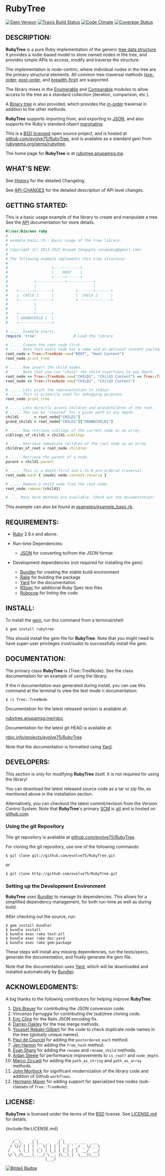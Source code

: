 <!--
  README.md

  Copyright (C) 2006-2022 Anupam Sengupta (anupamsg@gmail.com)

-->
# **RubyTree** #

[![Gem Version](https://badge.fury.io/rb/rubytree.png)](http://badge.fury.io/rb/rubytree)
[![Travis Build Status](https://secure.travis-ci.org/evolve75/RubyTree.png)](http://travis-ci.org/evolve75/rubytree)
[![Code Climate](https://codeclimate.com/github/evolve75/RubyTree.png)](https://codeclimate.com/github/evolve75/RubyTree)
[![Coverage Status](https://coveralls.io/repos/evolve75/RubyTree/badge.png)](https://coveralls.io/r/evolve75/RubyTree)

## DESCRIPTION: ##

**RubyTree** is a pure Ruby implementation of the generic
[tree data structure][tree_data_structure]. It provides a node-based model to
store named nodes in the tree, and provides simple APIs to access, modify and
traverse the structure.

The implementation is *node-centric*, where individual nodes in the tree are the
primary structural elements. All common tree-traversal methods ([pre-order][],
[post-order][], and [breadth-first][]) are supported.

The library mixes in the [Enumerable][] and [Comparable][] modules to allow
access to the tree as a standard collection (iteration, comparison, etc.).

A [Binary tree][] is also provided, which provides the [in-order][] traversal in
addition to the other methods.

**RubyTree** supports importing from, and exporting to [JSON][], and also
supports the Ruby's standard object [marshaling][].

This is a [BSD licensed][BSD] open source project, and is hosted at
[github.com/evolve75/RubyTree][rt@github], and is available as a standard gem
from [rubygems.org/gems/rubytree][rt_gem].

The home page for **RubyTree** is at [rubytree.anupamsg.me][rt_site].

## WHAT'S NEW: ##

See [History](./History.rdoc) for the detailed Changelog.

See [API-CHANGES](./API-CHANGES.rdoc) for the detailed description of
API level changes.

## GETTING STARTED: ##

This is a basic usage example of the library to create and manipulate a tree.
See the [API][rt_doc] documentation for more details.

```ruby
#!/usr/bin/env ruby
#
# example_basic.rb:: Basic usage of the tree library.
#
# Copyright (C) 2013-2022 Anupam Sengupta <anupamsg@gmail.com>
#
# The following example implements this tree structure:
#
#                    +------------+
#                    |    ROOT    |
#                    +-----+------+
#            +-------------+------------+
#            |                          |
#    +-------+-------+          +-------+-------+
#    |  CHILD 1      |          |  CHILD 2      |
#    +-------+-------+          +---------------+
#            |
#            |
#    +-------+-------+
#    | GRANDCHILD 1  |
#    +---------------+

# ..... Example starts.
require 'tree'                 # Load the library

# ..... Create the root node first.
# ..... Note that every node has a name and an optional content payload.
root_node = Tree::TreeNode.new("ROOT", "Root Content")
root_node.print_tree

# ..... Now insert the child nodes.
#       Note that you can "chain" the child insertions to any depth.
root_node << Tree::TreeNode.new("CHILD1", "Child1 Content") << Tree::TreeNode.new("GRANDCHILD1", "GrandChild1 Content")
root_node << Tree::TreeNode.new("CHILD2", "Child2 Content")

# ..... Lets print the representation to stdout.
# ..... This is primarily used for debugging purposes.
root_node.print_tree

# ..... Lets directly access children and grandchildren of the root.
# ..... The can be "chained" for a given path to any depth.
child1       = root_node["CHILD1"]
grand_child1 = root_node["CHILD1"]["GRANDCHILD1"]

# ..... Now retrieve siblings of the current node as an array.
siblings_of_child1 = child1.siblings

# ..... Retrieve immediate children of the root node as an array.
children_of_root = root_node.children

# ..... Retrieve the parent of a node.
parent = child1.parent

# ..... This is a depth-first and L-to-R pre-ordered traversal.
root_node.each { |node| node.content.reverse }

# ..... Remove a child node from the root node.
root_node.remove!(child1)

# .... Many more methods are available. Check out the documentation!
```

This example can also be found at
[examples/example_basic.rb](examples/example_basic.rb).

## REQUIREMENTS: ##

* [Ruby][] 2.6.x and above.


* Run-time Dependencies:
    * [JSON][] for converting to/from the JSON format


* Development dependencies (not required for installing the gem):
    * [Bundler][] for creating the stable build environment
    * [Rake][] for building the package
    * [Yard][] for the documentation
    * [RSpec][] for additional Ruby Spec test files
    * [Rubocop][] for linting the code.

## INSTALL: ##

To install the [gem][rt_gem], run this command from a terminal/shell:

    $ gem install rubytree

This should install the gem file for **RubyTree**. Note that you might need to
have super-user privileges (root/sudo) to successfully install the gem.

## DOCUMENTATION: ##

The primary class **RubyTree** is {Tree::TreeNode}. See the class
documentation for an example of using the library.

If the *ri* documentation was generated during install, you can use this
command at the terminal to view the text mode ri documentation:

    $ ri Tree::TreeNode

Documentation for the latest released version is available at:

[rubytree.anupamsg.me/rdoc][rt_doc]

Documentation for the latest git HEAD is available at:

[rdoc.info/projects/evolve75/RubyTree][rt_doc@head]

Note that the documentation is formatted using [Yard][].

## DEVELOPERS: ##

This section is only for modifying **RubyTree** itself. It is not required for
using the library!

You can download the latest released source code as a tar or zip file, as
mentioned above in the installation section.

Alternatively, you can checkout the latest commit/revision from the Version
Control System. Note that **RubyTree**'s primary [SCM][] is [git][] and is
hosted on [github.com][rt@github].

### Using the git Repository ###

The git repository is available at [github.com/evolve75/RubyTree][rt@github].

For cloning the git repository, use one of the following commands:

    $ git clone git://github.com/evolve75/RubyTree.git

or

    $ git clone http://github.com/evolve75/RubyTree.git

### Setting up the Development Environment ###

**RubyTree** uses [Bundler][] to manage its dependencies. This allows for a
simplified dependency management, for both run-time as well as during build.

After checking out the source, run:

    $ gem install bundler
    $ bundle install
    $ bundle exec rake test:all
    $ bundle exec rake doc:yard
    $ bundle exec rake gem:package

These steps will install any missing dependencies, run the tests/specs,
generate the documentation, and finally generate the gem file.

Note that the documentation uses [Yard][], which will be
downloaded and installed automatically by [Bundler][].

## ACKNOWLEDGMENTS: ##

A big thanks to the following contributors for helping improve **RubyTree**:

1. [Dirk Breuer](http://github.com/railsbros-dirk) for contributing the JSON
   conversion code.
2. Vincenzo Farruggia for contributing the (sub)tree cloning code.
3. [Eric Cline](https://github.com/escline) for the Rails JSON encoding fix.
4. [Darren Oakley](https://github.com/dazoakley) for the tree merge methods.
5. [Youssef Rebahi-Gilbert](https://github.com/ysf) for the code to check
   duplicate node names in the tree (globally unique names).
6. [Paul de Courcel](https://github.com/pdecourcel) for adding the
   `postordered_each` method.
7. [Jen Hamon](http://www.github.com/jhamon) for adding the `from_hash` method.
8. [Evan Sharp](https://github.com/packetmonkey) for adding the `rename` and
   `rename_child` methods.
9. [Aidan Steele](https://github.com/aidansteele) for performance improvements
   to `is_root?` and `node_depth`.
10. [Marco Ziccadi](https://github.com/MZic) for adding the `path_as_string` and
    `path_as_array` methods.
11. [John Mortlock](https://github.com/jmortlock) for significant modernization
    of the library code and addition of Github `workflows`.
12. [Hermann Mayer](https://github.com/jack12816) for adding support for
    specialized tree nodes (sub-classes of `Tree::TreeNode`).

## LICENSE: ##

**RubyTree** is licensed under the terms of the [BSD][] license. See
[LICENSE.md](./LICENSE.md) for details.

{include:file:LICENSE.md}

        __       _           _
       /__\_   _| |__  _   _| |_ _ __ ___  ___
      / \// | | | '_ \| | | | __| '__/ _ \/ _ \
     / _  \ |_| | |_) | |_| | |_| | |  __/  __/
     \/ \_/\__,_|_.__/ \__, |\__|_|  \___|\___|
                      |___/

[BSD]:                  http://opensource.org/licenses/bsd-license.php "BSD License"
[Binary tree]:          http://en.wikipedia.org/wiki/Binary_tree "Binary Tree Data Structure"
[Bundler]:              http://bundler.io "Bundler"
[Comparable]:           http://ruby-doc.org/core-2.4.2/Comparable.html "Comparable mix-in"
[Enumerable]:           http://ruby-doc.org/core-2.4.2/Enumerable.html "Enumerable mix-in"
[JSON]:                 http://flori.github.com/json "JSON"
[Rake]:                 https://rubygems.org/gems/rake "Rake"
[Ruby]:                 http://www.ruby-lang.org "Ruby Programming Language"
[SCM]:                  http://en.wikipedia.org/wiki/Source_Code_Management "Source Code Management"
[Yard]:                 http://yardoc.org "Yard Document Generator"
[breadth-first]:        http://en.wikipedia.org/wiki/Breadth-first_search "Breadth-first (level-first) Traversal"
[git]:                  http://git-scm.com "Git SCM"
[in-order]:             http://en.wikipedia.org/wiki/Tree_traversal#In-order "In-order (symmetric) Traversal"
[marshaling]:           http://ruby-doc.org/core-2.4.2/Marshal.html "Marshaling in Ruby"
[post-order]:           http://en.wikipedia.org/wiki/Tree_traversal#Post-order "Post-ordered Traversal"
[pre-order]:            http://en.wikipedia.org/wiki/Tree_traversal#Pre-order "Pre-ordered Traversal"
[rt@github]:            http://github.com/evolve75/RubyTree "RubyTree Project Page on Github"
[rt_doc@head]:          http://rdoc.info/projects/evolve75/RubyTree "RubyTree Documentation for VCS Head"
[rt_doc]:               http://rubytree.anupamsg.me/rdoc "RubyTree Documentation"
[rt_gem]:               http://rubygems.org/gems/rubytree "RubyTree Gem"
[rt_site]:              http://rubytree.anupamsg.me "RubyTree Site"
[tree_data_structure]:  http://en.wikipedia.org/wiki/Tree_data_structure "Tree Data Structure"
[RSpec]:                https://relishapp.com/rspec/
[Rubocop]:              https://rubocop.org

[![Bitdeli Badge](https://d2weczhvl823v0.cloudfront.net/evolve75/rubytree/trend.png)](https://bitdeli.com/free "Bitdeli Badge")
